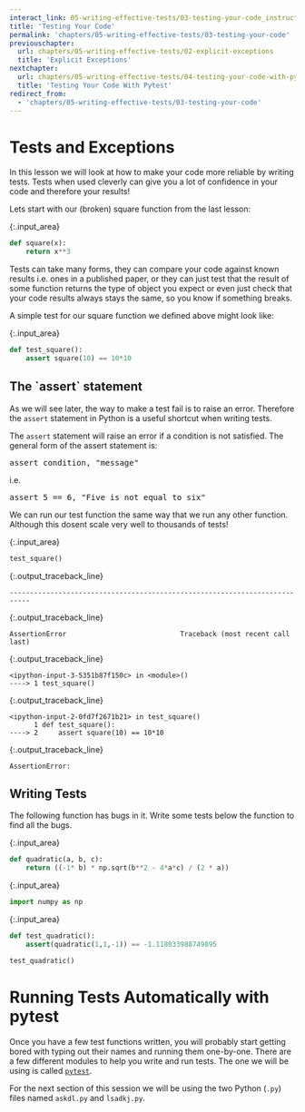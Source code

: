 ```yaml
---
interact_link: 05-writing-effective-tests/03-testing-your-code_instructor.ipynb
title: 'Testing Your Code'
permalink: 'chapters/05-writing-effective-tests/03-testing-your-code'
previouschapter:
  url: chapters/05-writing-effective-tests/02-explicit-exceptions
  title: 'Explicit Exceptions'
nextchapter:
  url: chapters/05-writing-effective-tests/04-testing-your-code-with-pytest
  title: 'Testing Your Code With Pytest'
redirect_from:
  - 'chapters/05-writing-effective-tests/03-testing-your-code'
---
```


# Tests and Exceptions

In this lesson we will look at how to make your code more reliable by writing tests. Tests when used cleverly can give you a lot of confidence in your code and therefore your results!

Lets start with our (broken) square function from the last lesson:


{:.input_area}
```python
def square(x):
    return x**3
```

Tests can take many forms, they can compare your code against known results i.e. ones in a published paper, or they can just test that the result of some function returns the type of object you expect or even just check that your code results always stays the same, so you know if something breaks.

A simple test for our square function we defined above might look like:


{:.input_area}
```python
def test_square():
    assert square(10) == 10*10
```


<section class="callout panel panel-warning">
<div class="panel-heading">
<h2><span class="fa fa-thumb-tack"></span> The `assert` statement</h2>
</div>


<div class="panel-body">

<p>As we will see later, the way to make a test fail is to raise an error. Therefore the <code>assert</code> statement in Python is a useful shortcut when writing tests.</p>
<p>The <code>assert</code> statement will raise an error if a condition is not satisfied. The general form of the assert statement is:</p>
<div class="codehilite"><pre><span></span><span class="k">assert</span> <span class="n">condition</span><span class="p">,</span> <span class="s2">&quot;message&quot;</span>
</pre></div>


<p>i.e.</p>
<div class="codehilite"><pre><span></span><span class="k">assert</span> <span class="mi">5</span> <span class="o">==</span> <span class="mi">6</span><span class="p">,</span> <span class="s2">&quot;Five is not equal to six&quot;</span>
</pre></div>

</div>

</section>


We can run our test function the same way that we run any other function. Although this dosent scale very well to thousands of tests!


{:.input_area}
```python
test_square()
```


{:.output_traceback_line}
```
---------------------------------------------------------------------------
```

{:.output_traceback_line}
```
AssertionError                            Traceback (most recent call last)
```

{:.output_traceback_line}
```
<ipython-input-3-5351b87f150c> in <module>()
----> 1 test_square()

```

{:.output_traceback_line}
```
<ipython-input-2-0fd7f2671b21> in test_square()
      1 def test_square():
----> 2     assert square(10) == 10*10

```

{:.output_traceback_line}
```
AssertionError: 
```



<section class="challange panel panel-success">
<div class="panel-heading">
<h2><span class="fa fa-pencil"></span> </h2>
</div>


<div class="panel-body">

<h1>Writing Tests</h1>
<p>The following function has bugs in it. Write some tests below the function to find all the bugs.</p>

</div>

</section>



{:.input_area}
```python
def quadratic(a, b, c):
    return ((-1* b) * np.sqrt(b**2 - 4*a*c) / (2 * a))
```


{:.input_area}
```python
import numpy as np
```


{:.input_area}
```python
def test_quadratic():
    assert(quadratic(1,1,-1)) == -1.118033988749895

test_quadratic()
```

# Running Tests Automatically with pytest

Once you have a few test functions written, you will probably start getting bored with typing out their names and running them one-by-one. There are a few different modules to help you write and run tests. The one we will be using is called [`pytest`](https://docs.pytest.org/en/latest/). 

For the next section of this session we will be using the two Python (`.py`) files named `askdl.py` and `lsadkj.py`.
